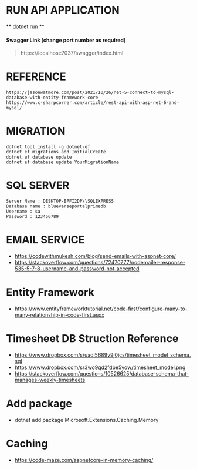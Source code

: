 # RUN API APPLICATION

** dotnet run ** 
#### Swagger Link (change port number as required)
> https://localhost:7037/swagger/index.html
# REFERENCE
```
https://jasonwatmore.com/post/2021/10/26/net-5-connect-to-mysql-database-with-entity-framework-core
https://www.c-sharpcorner.com/article/rest-api-with-asp-net-6-and-mysql/
```

# MIGRATION 

```
dotnet tool install -g dotnet-ef
dotnet ef migrations add InitialCreate
dotnet ef database update
dotnet ef database update YourMigrationName
```

# SQL SERVER 
```
Server Name : DESKTOP-BPFI2DP\\SQLEXPRESS
Database name : blueverseportalprimedb
Username : sa
Password : 123456789
```

# EMAIL SERVICE

* https://codewithmukesh.com/blog/send-emails-with-aspnet-core/
* https://stackoverflow.com/questions/72470777/nodemailer-response-535-5-7-8-username-and-password-not-accepted

# Entity Framework
* https://www.entityframeworktutorial.net/code-first/configure-many-to-many-relationship-in-code-first.aspx

# Timesheet DB Struction Reference
* https://www.dropbox.com/s/uadl5689v9j0jcs/timesheet_model_schema.sql
* https://www.dropbox.com/s/3wo9qd2fdpe5yow/timesheet_model.png
* https://stackoverflow.com/questions/10526625/database-schema-that-manages-weekly-timesheets

# Add package

*  dotnet add package Microsoft.Extensions.Caching.Memory

# Caching 
* https://code-maze.com/aspnetcore-in-memory-caching/

